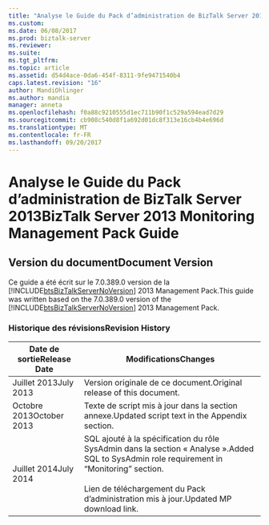 ```yaml
---
title: "Analyse le Guide du Pack d’administration de BizTalk Server 2013 | Documents Microsoft"
ms.custom: 
ms.date: 06/08/2017
ms.prod: biztalk-server
ms.reviewer: 
ms.suite: 
ms.tgt_pltfrm: 
ms.topic: article
ms.assetid: d54d4ace-0da6-454f-8311-9fe9471540b4
caps.latest.revision: "16"
author: MandiOhlinger
ms.author: mandia
manager: anneta
ms.openlocfilehash: f0a88c9210555d1ec711b90f1c529a594ead7d29
ms.sourcegitcommit: cb908c540d8f1a692d01dc8f313e16cb4b4e696d
ms.translationtype: MT
ms.contentlocale: fr-FR
ms.lasthandoff: 09/20/2017
---
```

# <a name="biztalk-server-2013-monitoring-management-pack-guide"></a><span data-ttu-id="d2f63-102">Analyse le Guide du Pack d’administration de BizTalk Server 2013</span><span class="sxs-lookup"><span data-stu-id="d2f63-102">BizTalk Server 2013 Monitoring Management Pack Guide</span></span>
## <a name="document-version"></a><span data-ttu-id="d2f63-103">Version du document</span><span class="sxs-lookup"><span data-stu-id="d2f63-103">Document Version</span></span>  
 <span data-ttu-id="d2f63-104">Ce guide a été écrit sur le 7.0.389.0 version de la [!INCLUDE[btsBizTalkServerNoVersion](../includes/btsbiztalkservernoversion-md.md)] 2013 Management Pack.</span><span class="sxs-lookup"><span data-stu-id="d2f63-104">This guide was written based on the 7.0.389.0 version of the [!INCLUDE[btsBizTalkServerNoVersion](../includes/btsbiztalkservernoversion-md.md)] 2013 Management Pack.</span></span>  
  
### <a name="revision-history"></a><span data-ttu-id="d2f63-105">Historique des révisions</span><span class="sxs-lookup"><span data-stu-id="d2f63-105">Revision History</span></span>  
  
|<span data-ttu-id="d2f63-106">Date de sortie</span><span class="sxs-lookup"><span data-stu-id="d2f63-106">Release Date</span></span>|<span data-ttu-id="d2f63-107">Modifications</span><span class="sxs-lookup"><span data-stu-id="d2f63-107">Changes</span></span>|  
|------------------|-------------|  
|<span data-ttu-id="d2f63-108">Juillet 2013</span><span class="sxs-lookup"><span data-stu-id="d2f63-108">July 2013</span></span>|<span data-ttu-id="d2f63-109">Version originale de ce document.</span><span class="sxs-lookup"><span data-stu-id="d2f63-109">Original release of this document.</span></span>|  
|<span data-ttu-id="d2f63-110">Octobre 2013</span><span class="sxs-lookup"><span data-stu-id="d2f63-110">October 2013</span></span>|<span data-ttu-id="d2f63-111">Texte de script mis à jour dans la section annexe.</span><span class="sxs-lookup"><span data-stu-id="d2f63-111">Updated script text in the Appendix section.</span></span>|  
|<span data-ttu-id="d2f63-112">Juillet 2014</span><span class="sxs-lookup"><span data-stu-id="d2f63-112">July 2014</span></span>|<span data-ttu-id="d2f63-113">SQL ajouté à la spécification du rôle SysAdmin dans la section « Analyse ».</span><span class="sxs-lookup"><span data-stu-id="d2f63-113">Added SQL to SysAdmin role requirement in “Monitoring” section.</span></span><br /><br /> <span data-ttu-id="d2f63-114">Lien de téléchargement du Pack d’administration mis à jour.</span><span class="sxs-lookup"><span data-stu-id="d2f63-114">Updated MP download link.</span></span>|